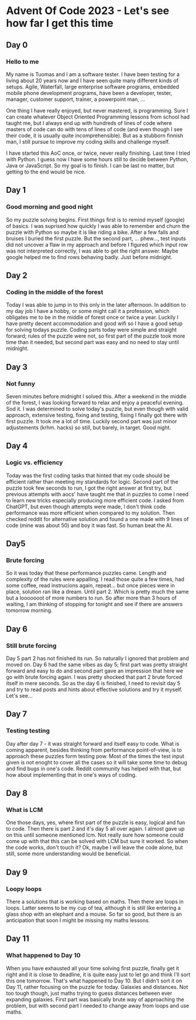 # Advent Of Code 2023 - Let's see how far I get this time
## Day 0
### Hello to me
My name is Tuomas and I am a software tester. I have been testing for a living about 20 years now and I have seen quite many different kinds of setups. Agile, Waterfall, large enterprise software programs, embedded mobile phone development programs, have been a developer, tester, manager, customer support, trainer, a powerpoint man, ... 

One thing I have really enjoyed, but never mastered, is programming. Sure I can create whatever Object Oriented Programming lessons from school had taught me, but I always end up with hundreds of lines of code where masters of code can do with tens of lines of code (and even though I see their code, it is usually quite incomprehensible). But as a stubborn finnish man, I still pursue to improve my coding skills and challenge myself.

I have started this AoC once, or twice, never really finishing. Last time I tried with Python. I guess now I have some hours still to decide between Python, Java or JavaScript. So my goal is to finish. I can be last no matter, but getting to the end would be nice.

## Day 1
### Good morning and good night
So my puzzle solving begins. First things first is to remind myself (google) of basics. I was suprised how quickly I was able to remember and churn the puzzle with Python so maybe it is like riding a bike. After a few falls and bruises I buried the first puzzle. But the second part, ... phew..., test inputs did not uncover a flaw in my approach and before I figured which input row was not interpreted correctly, I was able to get the right answer. Maybe google helped me to find rows behaving badly. Just before midnight.

## Day 2
### Coding in the middle of the forest
Today I was able to jump in to this only in the later afternoon. In addition to my day job I have a hobby, or some might call it a  profession, which obligates me to be in the middle of forest once or twice a year. Luckily I have pretty decent accommodation and good wifi so I have a good setup for solving todays puzzle. Coding parts today were simple and straight forward; rules of the puzzle were not, so first part of the puzzle took more time than it needed, but second part was easy and no need to stay until midnight.

## Day 3
### Not funny
Seven minutes before midnight I solved this. After a weekend in the middle of the forest, I was looking forward to relax and enjoy a peaceful evening. Sod it. I was determined to solve today's puzzle, but even though with valid approach, extensive testing, fixing and testing, fixing I finally got there with first puzzle. It took me a lot of time. Luckily second part was just minor adjustements (krhm. hacks) so still, but barely, in target. Good night.

## Day 4
### Logic vs. efficiency
Today was the first coding tasks that hinted that my code should be efficient rather than meeting my standards for logic. Second part of the puzzle took few seconds to run, I got the right answer at first try, but previous attempts with aocs' have taught me that in puzzles to come I need to learn new tricks especially producing more efficient code. I asked from ChatGPT, but even though attempts were made, I don't think code performance was more efficient when compared to my solution. Then checked reddit for alternative solution and found a one made with 9 lines of code (mine was about 50) and boy it was fast. So human beat the AI.

## Day5
### Brute forcing
So it was today that these performance puzzles came. Length and complexity of the rules were appalling. I read those quite a few times, had some coffee, read instrucions again, repeat... but once pieces were in place, solution ran like a dream. Until part 2. Which is pretty much the same but a looooooot of more numbers to run. So after more than 3 hours of waiting, I am thinking of stopping for tonight and see if there are answers tomorrow morning.

## Day 6
### Still brute forcing
Day 5 part 2 has not finished its run. So naturally I ignored that problem and moved on. Day 6 had the same vibes as day 5; first part was pretty straight forward and easy to do and second part gave an impression that here we go with brute forcing again. I was pretty shocked that part 2 brute forced itself in mere seconds. So as the day 6 is finished, I need to revisit day 5 and try to read posts and hints about effective solutions and try it myself. Let's see...

## Day 7
### Testing testing
Day after day 7 - it was straight forward and itself easy to code. What is coming apparent, besides thinking from performance point-of-view, is to approach these puzzles form testing pow. Most of the times the test input given is not enoght to cover all the cases so it will take some time to debug and find bugs in one's code. Reddit community has helped with that, but how about implementing that in one's ways of coding.

## Day 8
### What is LCM
One those days, yes, where first part of the puzzle is easy, logical and fun to code. Then there is part 2 and it's day 5 all over again. I almost gave up on this until someone mentioned lcm. Not really sure how someone could come up with that this can be solved with LCM but sure it worked. So when the code works, don't touch it? Ok, maybe I will leave the code alone, but still, some more understanding would be beneficial.

## Day 9
### Loopy loops
There a solutions that is working based on maths. Then there are loops in loops. Latter seems to be my cup of tea, although it is still like entering a glass shop with an elephant and a mouse. So far so good, but there is an anticipation that soon I might be missing my maths lessons.

## Day 11
### What happened to Day 10
When you have exhausted all your time solving first puzzle, finally get it right and it is close to deadline, it is quite easy just to let go and think I'll sort this one tomorrow. That's what happened to Day 10. But I didn't sort it on Day 11, rather focusing on the puzzle for today. Galaxies and distances. Not too tough though, just maths trying to guess distances between ever expanding galaxies. First part was basically brute way of approaching the problem, but with second part I needed to change away from loops and use maths.